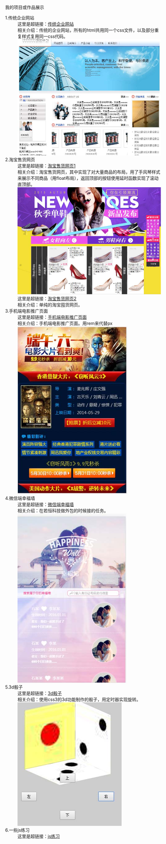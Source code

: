 <html lang="en">
<head>
	<meta charset="UTF-8">
	<title></title>
</head>
<body>
	<p>我的项目或作品展示</p>
	<dl>
		<dt>1.传统企业网站</dt>
		<dd>
			<div>这里是超链接：<a href="https://htmlpreview.github.io/?https://raw.githubusercontent.com/HowGraceU/traditionalHtml/master/index.html">传统企业网站</a></div>
			<div>相关介绍：传统的企业网站，所有的html共用同一个css文件，以及部分重复样式复用同一css代码。</div>
			<img src="images/traditionalHtml.jpg">
		</dd>
		<dt>2.淘宝售货网页</dt>
		<dd>
			<div>这里是超链接：<a href="https://htmlpreview.github.io/?https://github.com/HowGraceU/taobaoShoe/blob/master/index.html">淘宝售货网页1</a></div>
			<div>相关介绍：淘宝售货网页，其中实现了对大量商品的布局，用了手风琴样式来展示不同商品（用float布局），返回顶部的按钮使用延时函数实现了滚动直顶部。</div>
			<img src="images/taobaoShoe.jpg">
		</dd>
		<dd>
			<div>这里是超链接：<a href="https://htmlpreview.github.io/?https://github.com/HowGraceU/taobaoTunhuo/blob/master/tunhuo.html">淘宝售货网页2</a></div>
			<div>相关介绍：单纯的淘宝囤货网页。</div>
		</dd>
		<dt>3.手机端电影推广页面</dt>
		<dd>
			<div>这里是超链接：<a href="https://htmlpreview.github.io/?https://raw.githubusercontent.com/HowGraceU/phoneMoive/master/phonedome.html">手机端电影推广页面</a></div>
			<div>相关介绍：手机端电影推广页面。用rem来代替px</div>
			<img src="images/phonedome.jpg">
		</dd>
		<dt>4.微信端幸福墙</dt>
		<dd>
			<div>这里是超链接：<a href="http://iadmin.ibutler.cn/iadmin/lifetime/main.do">微信端幸福墙</a></div>
			<div>相关介绍：在若恒科技做外包的时候接的任务。</div>
			<img src="images/happyWall.jpg">
		</dd>
		<dt>5.3d骰子</dt>
		<dd>
			<div>这里是超链接：<a href="https://htmlpreview.github.io/?https://github.com/HowGraceU/touzi/blob/master/touzi.html">3d骰子</a></div>
			<div>相关介绍：使用css3的3d功能制作的骰子，用定时器实现旋转。</div>
			<img src="images/touzi.jpg">
		</dd>
		<dt>6.一些js练习</dt>
		<dd>
			<div>这里是超链接：<a href="https://github.com/HowGraceU/jsExercise">js练习</a></div>
		</dd>
	</dl>
</body>
</html>